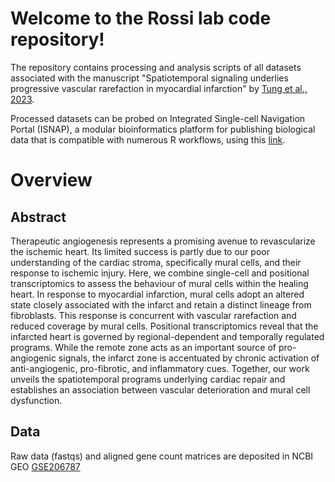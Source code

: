 # Welcome to the Rossi lab code repository!
The repository contains processing and analysis scripts of all datasets associated with the manuscript "Spatiotemporal signaling underlies progressive vascular rarefaction in myocardial infarction" by [Tung et al., 2023](https://www.nature.com/articles/s41467-023-44227-6#Fig1).

Processed datasets can be probed on Integrated Single-cell Navigation Portal (ISNAP), a modular bioinformatics platform for publishing biological data that is compatible with numerous R workflows, using this [link](https://isnap.rossilab.dev/GSE206787/).

# Overview
## Abstract
Therapeutic angiogenesis represents a promising avenue to revascularize the ischemic heart. Its limited success is partly due to our poor understanding of the cardiac stroma, specifically mural cells, and their response to ischemic injury. Here, we combine single-cell and positional transcriptomics to assess the behaviour of mural cells within the healing heart. In response to myocardial infarction, mural cells adopt an altered state closely associated with the infarct and retain a distinct lineage from fibroblasts. This response is concurrent with vascular rarefaction and reduced coverage by mural cells. Positional transcriptomics reveal that the infarcted heart is governed by regional-dependent and temporally regulated programs. While the remote zone acts as an important source of pro-angiogenic signals, the infarct zone is accentuated by chronic activation of anti-angiogenic, pro-fibrotic, and inflammatory cues. Together, our work unveils the spatiotemporal programs underlying cardiac repair and establishes an association between vascular deterioration and mural cell dysfunction.
## Data
Raw data (fastqs) and aligned gene count matrices are deposited in NCBI GEO [GSE206787](https://www.ncbi.nlm.nih.gov/geo/query/acc.cgi?acc=GSE206787)
